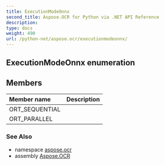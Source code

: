 ```yaml
---
title: ExecutionModeOnnx
second_title: Aspose.OCR for Python via .NET API Reference
description: 
type: docs
weight: 490
url: /python-net/aspose.ocr/executionmodeonnx/
---
```


## ExecutionModeOnnx enumeration



## Members
| Member name | Description |
| :- | :- |
|ORT_SEQUENTIAL||
|ORT_PARALLEL||

### See Also

* namespace [aspose.ocr](/ocr/python-net/aspose.ocr/)
* assembly [Aspose.OCR](/ocr/python-net/)

